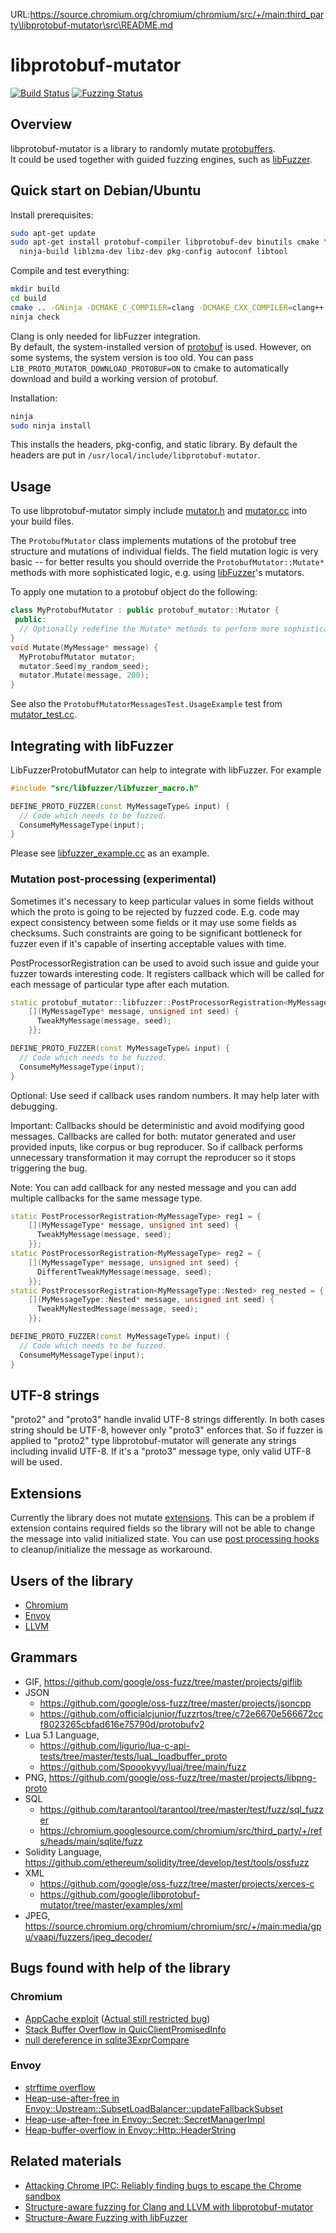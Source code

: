 URL:https://source.chromium.org/chromium/chromium/src/+/main:third_party\libprotobuf-mutator\src\README.md
# libprotobuf-mutator

[![Build Status](https://github.com/google/libprotobuf-mutator/actions/workflows/cmake-multi-platform.yml/badge.svg?event=push)](https://github.com/google/libprotobuf-mutator/actions/workflows/cmake-multi-platform.yml?query=event%3Apush)
[![Fuzzing Status](https://oss-fuzz-build-logs.storage.googleapis.com/badges/libprotobuf-mutator.svg)](https://oss-fuzz-build-logs.storage.googleapis.com/index.html#libprotobuf-mutator)

## Overview
libprotobuf-mutator is a library to randomly mutate
[protobuffers](https://github.com/google/protobuf). <BR>
It could be used together with guided fuzzing engines, such as [libFuzzer](http://libfuzzer.info).

## Quick start on Debian/Ubuntu

Install prerequisites:

```sh
sudo apt-get update
sudo apt-get install protobuf-compiler libprotobuf-dev binutils cmake \
  ninja-build liblzma-dev libz-dev pkg-config autoconf libtool
```

Compile and test everything:

```sh
mkdir build
cd build
cmake .. -GNinja -DCMAKE_C_COMPILER=clang -DCMAKE_CXX_COMPILER=clang++ -DCMAKE_BUILD_TYPE=Debug
ninja check
```

Clang is only needed for libFuzzer integration. <BR>
By default, the system-installed version of
[protobuf](https://github.com/google/protobuf) is used.  However, on some
systems, the system version is too old.  You can pass
`LIB_PROTO_MUTATOR_DOWNLOAD_PROTOBUF=ON` to cmake to automatically download and
build a working version of protobuf.

Installation:

```sh
ninja
sudo ninja install
```

This installs the headers, pkg-config, and static library.
By default the headers are put in `/usr/local/include/libprotobuf-mutator`.

## Usage

To use libprotobuf-mutator simply include
[mutator.h](/src/mutator.h) and
[mutator.cc](/src/mutator.cc) into your build files.

The `ProtobufMutator` class implements mutations of the protobuf
tree structure and mutations of individual fields.
The field mutation logic is very basic --
for better results you should override the `ProtobufMutator::Mutate*`
methods with more sophisticated logic, e.g.
using [libFuzzer](http://libfuzzer.info)'s mutators.

To apply one mutation to a protobuf object do the following:

```c++
class MyProtobufMutator : public protobuf_mutator::Mutator {
 public:
  // Optionally redefine the Mutate* methods to perform more sophisticated mutations.
}
void Mutate(MyMessage* message) {
  MyProtobufMutator mutator;
  mutator.Seed(my_random_seed);
  mutator.Mutate(message, 200);
}
```

See also the `ProtobufMutatorMessagesTest.UsageExample` test from
[mutator_test.cc](/src/mutator_test.cc).

## Integrating with libFuzzer
LibFuzzerProtobufMutator can help to integrate with libFuzzer. For example 

```c++
#include "src/libfuzzer/libfuzzer_macro.h"

DEFINE_PROTO_FUZZER(const MyMessageType& input) {
  // Code which needs to be fuzzed.
  ConsumeMyMessageType(input);
}
```

Please see [libfuzzer_example.cc](/examples/libfuzzer/libfuzzer_example.cc) as an example.

### Mutation post-processing (experimental)
Sometimes it's necessary to keep particular values in some fields without which the proto
is going to be rejected by fuzzed code. E.g. code may expect consistency between some fields
or it may use some fields as checksums. Such constraints are going to be significant bottleneck
for fuzzer even if it's capable of inserting acceptable values with time.

PostProcessorRegistration can be used to avoid such issue and guide your fuzzer towards interesting
code. It registers callback which will be called for each message of particular type after each mutation.

```c++
static protobuf_mutator::libfuzzer::PostProcessorRegistration<MyMessageType> reg = {
    [](MyMessageType* message, unsigned int seed) {
      TweakMyMessage(message, seed);
    }};

DEFINE_PROTO_FUZZER(const MyMessageType& input) {
  // Code which needs to be fuzzed.
  ConsumeMyMessageType(input);
}
```
Optional: Use seed if callback uses random numbers. It may help later with debugging.

Important: Callbacks should be deterministic and avoid modifying good messages.
Callbacks are called for both: mutator generated and user provided inputs, like
corpus or bug reproducer. So if callback performs unnecessary transformation it
may corrupt the reproducer so it stops triggering the bug.

Note: You can add callback for any nested message and you can add multiple callbacks for
the same message type.
```c++
static PostProcessorRegistration<MyMessageType> reg1 = {
    [](MyMessageType* message, unsigned int seed) {
      TweakMyMessage(message, seed);
    }};
static PostProcessorRegistration<MyMessageType> reg2 = {
    [](MyMessageType* message, unsigned int seed) {
      DifferentTweakMyMessage(message, seed);
    }};
static PostProcessorRegistration<MyMessageType::Nested> reg_nested = {
    [](MyMessageType::Nested* message, unsigned int seed) {
      TweakMyNestedMessage(message, seed);
    }};

DEFINE_PROTO_FUZZER(const MyMessageType& input) {
  // Code which needs to be fuzzed.
  ConsumeMyMessageType(input);
}
```
## UTF-8 strings
"proto2" and "proto3" handle invalid UTF-8 strings differently. In both cases
string should be UTF-8, however only "proto3" enforces that. So if fuzzer is
applied to "proto2" type libprotobuf-mutator will generate any strings including
invalid UTF-8. If it's a "proto3" message type, only valid UTF-8 will be used.

## Extensions
Currently the library does not mutate
[extensions](https://developers.google.com/protocol-buffers/docs/proto#extensions).
This can be a problem if extension contains required fields so the library will not
be able to change the message into valid initialized state.
You can use [post processing hooks](#mutation-post-processing-experimental) to
cleanup/initialize the message as workaround.

## Users of the library
* [Chromium](https://cs.chromium.org/search/?q=DEFINE_.*._PROTO_FUZZER%5C\()
* [Envoy](https://github.com/envoyproxy/envoy/search?q=DEFINE_TEXT_PROTO_FUZZER+OR+DEFINE_PROTO_FUZZER+OR+DEFINE_BINARY_PROTO_FUZZER&unscoped_q=DEFINE_TEXT_PROTO_FUZZER+OR+DEFINE_PROTO_FUZZER+OR+DEFINE_BINARY_PROTO_FUZZER&type=Code)
* [LLVM](https://github.com/llvm-mirror/clang/search?q=DEFINE_TEXT_PROTO_FUZZER+OR+DEFINE_PROTO_FUZZER+OR+DEFINE_BINARY_PROTO_FUZZER&unscoped_q=DEFINE_TEXT_PROTO_FUZZER+OR+DEFINE_PROTO_FUZZER+OR+DEFINE_BINARY_PROTO_FUZZER&type=Code)

## Grammars
* GIF, https://github.com/google/oss-fuzz/tree/master/projects/giflib
* JSON
  * https://github.com/google/oss-fuzz/tree/master/projects/jsoncpp
  * https://github.com/officialcjunior/fuzzrtos/tree/c72e6670e566672ccf8023265cbfad616e75790d/protobufv2
* Lua 5.1 Language,
  * https://github.com/ligurio/lua-c-api-tests/tree/master/tests/luaL_loadbuffer_proto
  * https://github.com/Spoookyyy/luaj/tree/main/fuzz
* PNG, https://github.com/google/oss-fuzz/tree/master/projects/libpng-proto
* SQL
  * https://github.com/tarantool/tarantool/tree/master/test/fuzz/sql_fuzzer
  * https://chromium.googlesource.com/chromium/src/third_party/+/refs/heads/main/sqlite/fuzz
* Solidity Language, https://github.com/ethereum/solidity/tree/develop/test/tools/ossfuzz
* XML
  * https://github.com/google/oss-fuzz/tree/master/projects/xerces-c
  * https://github.com/google/libprotobuf-mutator/tree/master/examples/xml
* JPEG, https://source.chromium.org/chromium/chromium/src/+/main:media/gpu/vaapi/fuzzers/jpeg_decoder/

## Bugs found with help of the library

### Chromium
* [AppCache exploit](http://www.powerofcommunity.net/poc2018/ned.pdf) ([Actual still restricted bug](https://bugs.chromium.org/p/chromium/issues/detail?id=888926))
* [Stack Buffer Overflow in QuicClientPromisedInfo](https://bugs.chromium.org/p/chromium/issues/detail?id=777728)
* [null dereference in sqlite3ExprCompare](https://bugs.chromium.org/p/chromium/issues/detail?id=911251)
### Envoy
* [strftime overflow](https://github.com/envoyproxy/envoy/pull/4321)
* [Heap-use-after-free in Envoy::Upstream::SubsetLoadBalancer::updateFallbackSubset](https://bugs.chromium.org/p/oss-fuzz/issues/detail?id=8028)
* [Heap-use-after-free in Envoy::Secret::SecretManagerImpl](https://bugs.chromium.org/p/oss-fuzz/issues/detail?id=11231)
* [Heap-buffer-overflow in Envoy::Http::HeaderString](https://bugs.chromium.org/p/oss-fuzz/issues/detail?id=10038)

## Related materials
* [Attacking Chrome IPC: Reliably finding bugs to escape the Chrome sandbox](https://media.ccc.de/v/35c3-9579-attacking_chrome_ipc)
* [Structure-aware fuzzing for Clang and LLVM with libprotobuf-mutator](https://www.youtube.com/watch?v=U60hC16HEDY)
* [Structure-Aware Fuzzing with libFuzzer](https://github.com/google/fuzzer-test-suite/blob/master/tutorial/structure-aware-fuzzing.md)
